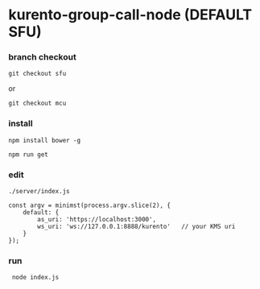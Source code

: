 
# kurento-group-call-node (DEFAULT SFU)

### branch checkout
```
git checkout sfu
```
or
```
git checkout mcu
```

### install
```
npm install bower -g

npm run get
```

### edit
```
./server/index.js 

const argv = minimst(process.argv.slice(2), {
    default: {
        as_uri: 'https://localhost:3000',
        ws_uri: 'ws://127.0.0.1:8888/kurento'   // your KMS uri
    }
});

```

### run
```
 node index.js 

```
